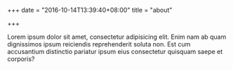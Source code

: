 +++
date = "2016-10-14T13:39:40+08:00"
title = "about"

+++

Lorem ipsum dolor sit amet, consectetur adipisicing elit. Enim nam ab quam dignissimos ipsum reiciendis reprehenderit soluta non. Est cum accusantium distinctio pariatur ipsum eius consectetur quisquam saepe et corporis?